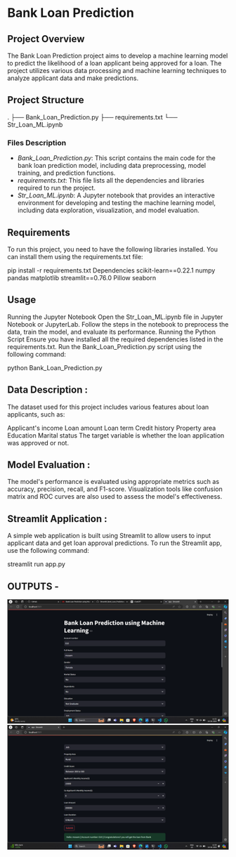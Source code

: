 # Bank Loan Prediction

## Project Overview

The Bank Loan Prediction project aims to develop a machine learning model to predict the likelihood of a loan applicant being approved for a loan. The project utilizes various data processing and machine learning techniques to analyze applicant data and make predictions.

## Project Structure
.
├── Bank_Loan_Prediction.py
├── requirements.txt
└── Str_Loan_ML.ipynb

### Files Description

- *Bank_Loan_Prediction.py*: This script contains the main code for the bank loan prediction model, including data preprocessing, model training, and prediction functions.
- *requirements.txt*: This file lists all the dependencies and libraries required to run the project.
- *Str_Loan_ML.ipynb*: A Jupyter notebook that provides an interactive environment for developing and testing the machine learning model, including data exploration, visualization, and model evaluation.

## Requirements

To run this project, you need to have the following libraries installed. You can install them using the requirements.txt file:

pip install -r requirements.txt
Dependencies
scikit-learn==0.22.1
numpy
pandas
matplotlib
streamlit==0.76.0
Pillow
seaborn

## Usage
Running the Jupyter Notebook
Open the Str_Loan_ML.ipynb file in Jupyter Notebook or JupyterLab.
Follow the steps in the notebook to preprocess the data, train the model, and evaluate its performance.
Running the Python Script
Ensure you have installed all the required dependencies listed in the requirements.txt.
Run the Bank_Loan_Prediction.py script using the following command:

python Bank_Loan_Prediction.py

## Data Description :
The dataset used for this project includes various features about loan applicants, such as:

Applicant's income
Loan amount
Loan term
Credit history
Property area
Education
Marital status
The target variable is whether the loan application was approved or not.

## Model Evaluation :
The model's performance is evaluated using appropriate metrics such as accuracy, precision, recall, and F1-score. Visualization tools like confusion matrix and ROC curves are also used to assess the model's effectiveness.

## Streamlit Application :
A simple web application is built using Streamlit to allow users to input applicant data and get loan approval predictions. To run the Streamlit app, use the following command:

streamlit run app.py

## OUTPUTS -
![alt text](image.png)
![alt text](image-1.png)